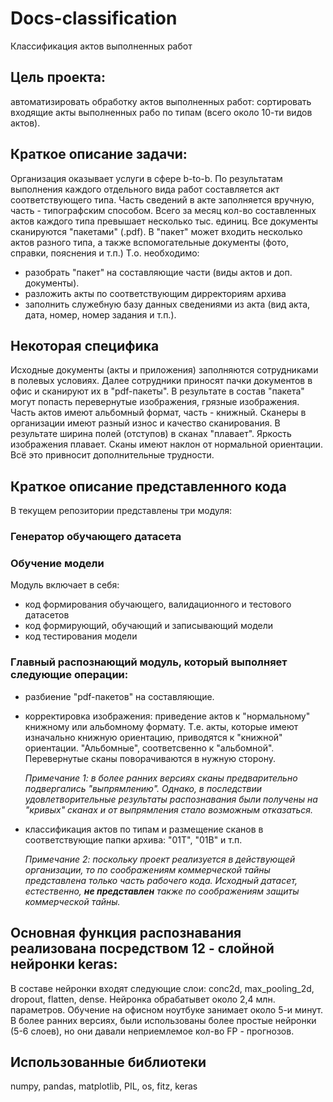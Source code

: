 # Docs-classification
Классификация актов выполненных работ

## Цель проекта: 
автоматизировать обработку актов выполненных работ: сортировать входящие акты выполненных рабо по типам (всего около 10-ти видов актов). 

## Краткое описание задачи: 
Организация оказывает услуги в сфере b-to-b. По результатам выполнения каждого отдельного вида работ составляется акт соответствующего типа. Часть сведений в акте заполняется вручную, часть - типографским способом.  Всего за месяц кол-во составленных актов каждого типа превышает несколько тыс. единиц. Все документы сканируются "пакетами" (.pdf). В "пакет" может входить несколько актов разного типа, а также вспомогательные документы (фото, справки, пояснения и т.п.) Т.о. необходимо: 
- разобрать "пакет" на составляющие части (виды актов и доп. документы).
- разложить акты по соответствующим дирректориям архива
- заполнить служебную базу данных сведениями из акта (вид акта, дата, номер, номер задания и т.п.).

## Некоторая специфика
Исходные документы (акты и приложения) заполняются сотрудниками в полевых условиях. Далее сотрудники приносят пачки документов в офис и сканируют их в "pdf-пакеты". В результате в состав "пакета" могут попасть перевернутые изображения, грязные изображения. Часть актов имеют альбомный формат, часть - книжный. Сканеры в организации имеют разный износ и качество сканирования. В результате ширина полей (отступов) в сканах "плавает". Яркость изображения плавает. Сканы имеют наклон от нормальной ориентации. Всё это привносит дополнительные трудности. 

## Краткое описание представленного кода
В текущем репозитории представлены три модуля:

### Генератор обучающего датасета

### Обучение модели
Модуль включает в себя:
- код формирования обучающего, валидационного и тестового датасетов
- код формирующий, обучающий и записывающий модели
- код тестирования модели


### Главный распознающий модуль, который выполняет следующие операции:
- разбиение "pdf-пакетов" на составляющие.
- корректировка изображения: приведение актов к "нормальному" книжному или альбомному формату. Т.е. акты, которые имеют изначально книжную ориентацию, приводятся к "книжной" ориентации. "Альбомные", соответсвенно к "альбомной". Перевернутые сканы поворачиваются в нужную сторону.

    *Примечание 1: в более ранних версиях сканы предварительно подвергались "выпрямлению". Однако, в последствии удовлетворительные результаты распознавания были   получены на "кривых" сканах и от выпрямления стало возможным отказаться.*
 
- классификация актов по типам и размещение сканов в соответствующие папки архива: "01Т", "01В" и т.п.

    *Примечание 2: поскольку проект реализуется в действующей организации, то по соображениям коммерческой тайны представлена только часть рабочего кода. Исходный датасет, естественно, __не представлен__ также по соображениям защиты коммерческой тайны.*

## Основная функция распознавания реализована посредством 12 - слойной нейронки keras:

 В составе нейронки входят следующие слои: conc2d, max_pooling_2d, dropout, flatten, dense.
 Нейронка обрабатывет около 2,4 млн. параметров. Обучение на офисном ноутбуке занимает около 5-и минут. 
 В более ранних версиях, были использованы более простые нейронки (5-6 слоев), но они давали неприемлемое кол-во FP - прогнозов.
 
 
  

## Использованные библиотеки
numpy, pandas, matplotlib, PIL, os, fitz, keras
